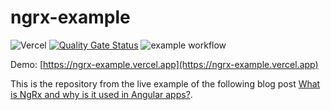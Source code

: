 # ngrx-example

![Vercel](http://therealsujitk-vercel-badge.vercel.app/?app=ngrx-example)
[![Quality Gate Status](https://sonarcloud.io/api/project_badges/measure?project=bitsmuggler_ngrx-example&metric=alert_status)](https://sonarcloud.io/summary/new_code?id=bitsmuggler_ngrx-example)
![example workflow](https://github.com/bitsmuggler/ngrx-example/actions/workflows/build.yml/badge.svg)

Demo: [https://ngrx-example.vercel.app](https://ngrx-example.vercel.app)

This is the repository from the live example of the following blog post [What is NgRx and why is it used in Angular apps?](https://www.workingsoftware.dev/what-is-ngrx-and-why-is-it-used-in-angular/).
